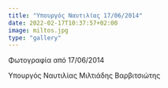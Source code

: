 ```yaml
---
title: "Υπουργός Ναυτιλίας 17/06/2014"
date: 2022-02-17T10:37:57+02:00
image: miltos.jpg
type: "gallery"
---
```


Φωτογραφία από 17/06/2014

Υπουργός Ναυτιλίας Μιλτιάδης Βαρβιτσιώτης
